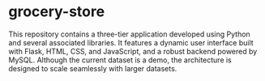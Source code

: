 # grocery-store
This repository contains a three-tier application developed using Python and several associated libraries. It features a dynamic user interface built with Flask, HTML, CSS, and JavaScript, and a robust backend powered by MySQL. Although the current dataset is a demo, the architecture is designed to scale seamlessly with larger datasets.
